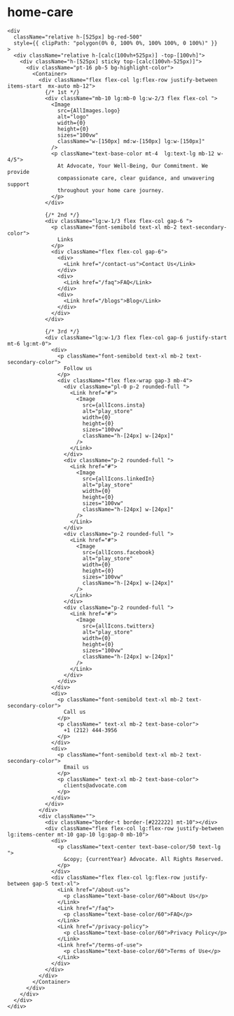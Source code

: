 # home-care

    <div
      className="relative h-[525px] bg-red-500"
      style={{ clipPath: "polygon(0% 0, 100% 0%, 100% 100%, 0 100%)" }}
    >
      <div className="relative h-[calc(100vh+525px)] -top-[100vh]">
        <div className="h-[525px] sticky top-[calc(100vh-525px)]">
          <div className="pt-16 pb-5 bg-highlight-color">
            <Container>
              <div className="flex flex-col lg:flex-row justify-between items-start  mx-auto mb-12">
                {/* 1st */}
                <div className="mb-10 lg:mb-0 lg:w-2/3 flex flex-col ">
                  <Image
                    src={AllImages.logo}
                    alt="logo"
                    width={0}
                    height={0}
                    sizes="100vw"
                    className="w-[150px] md:w-[150px] lg:w-[150px]"
                  />
                  <p className="text-base-color mt-4  lg:text-lg mb-12 w-4/5">
                    At Advocate, Your Well-Being, Our Commitment. We provide
                    compassionate care, clear guidance, and unwavering support
                    throughout your home care journey.
                  </p>
                </div>

                {/* 2nd */}
                <div className="lg:w-1/3 flex flex-col gap-6 ">
                  <p className="font-semibold text-xl mb-2 text-secondary-color">
                    Links
                  </p>
                  <div className="flex flex-col gap-6">
                    <div>
                      <Link href="/contact-us">Contact Us</Link>
                    </div>
                    <div>
                      <Link href="/faq">FAQ</Link>
                    </div>
                    <div>
                      <Link href="/blogs">Blog</Link>
                    </div>
                  </div>
                </div>

                {/* 3rd */}
                <div className="lg:w-1/3 flex flex-col gap-6 justify-start mt-6 lg:mt-0">
                  <div>
                    <p className="font-semibold text-xl mb-2 text-secondary-color">
                      Follow us
                    </p>
                    <div className="flex flex-wrap gap-3 mb-4">
                      <div className="pl-0 p-2 rounded-full ">
                        <Link href="#">
                          <Image
                            src={allIcons.insta}
                            alt="play_store"
                            width={0}
                            height={0}
                            sizes="100vw"
                            className="h-[24px] w-[24px]"
                          />
                        </Link>
                      </div>
                      <div className="p-2 rounded-full ">
                        <Link href="#">
                          <Image
                            src={allIcons.linkedIn}
                            alt="play_store"
                            width={0}
                            height={0}
                            sizes="100vw"
                            className="h-[24px] w-[24px]"
                          />
                        </Link>
                      </div>
                      <div className="p-2 rounded-full ">
                        <Link href="#">
                          <Image
                            src={allIcons.facebook}
                            alt="play_store"
                            width={0}
                            height={0}
                            sizes="100vw"
                            className="h-[24px] w-[24px]"
                          />
                        </Link>
                      </div>
                      <div className="p-2 rounded-full ">
                        <Link href="#">
                          <Image
                            src={allIcons.twitterx}
                            alt="play_store"
                            width={0}
                            height={0}
                            sizes="100vw"
                            className="h-[24px] w-[24px]"
                          />
                        </Link>
                      </div>
                    </div>
                  </div>
                  <div>
                    <p className="font-semibold text-xl mb-2 text-secondary-color">
                      Call us
                    </p>
                    <p className=" text-xl mb-2 text-base-color">
                      +1 (212) 444-3956
                    </p>
                  </div>
                  <div>
                    <p className="font-semibold text-xl mb-2 text-secondary-color">
                      Email us
                    </p>
                    <p className=" text-xl mb-2 text-base-color">
                      clients@advocate.com
                    </p>
                  </div>
                </div>
              </div>
              <div className="">
                <div className="border-t border-[#222222] mt-10"></div>
                <div className="flex flex-col lg:flex-row justify-between lg:items-center mt-10 gap-10 lg:gap-0 mb-10">
                  <div>
                    <p className="text-center text-base-color/50 text-lg ">
                      &copy; {currentYear} Advocate. All Rights Reserved.
                    </p>
                  </div>
                  <div className="flex flex-col lg:flex-row justify-between gap-5 text-xl">
                    <Link href="/about-us">
                      <p className="text-base-color/60">About Us</p>
                    </Link>
                    <Link href="/faq">
                      <p className="text-base-color/60">FAQ</p>
                    </Link>
                    <Link href="/privacy-policy">
                      <p className="text-base-color/60">Privacy Policy</p>
                    </Link>
                    <Link href="/terms-of-use">
                      <p className="text-base-color/60">Terms of Use</p>
                    </Link>
                  </div>
                </div>
              </div>
            </Container>
          </div>
        </div>
      </div>
    </div>
